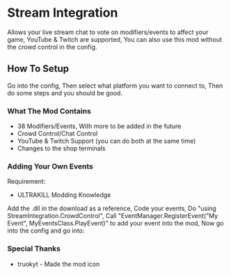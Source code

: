 # Stream Integration
Allows your live stream chat to vote on modifiers/events to affect your game, YouTube &amp; Twitch are supported, You can also use this mod without the crowd control in the config.

## How To Setup
Go into the config, Then select what platform you want to connect to, Then do some steps and you should be good.

### What The Mod Contains
- 38 Modifiers/Events, With more to be added in the future
- Crowd Control/Chat Control
- YouTube &amp; Twitch Support (you can do both at the same time)
- Changes to the shop terminals

### Adding Your Own Events
Requirement:
- ULTRAKILL Modding Knowledge



Add the .dll in the download as a reference,
Code your events,
Do "using StreamIntegration.CrowdControl",
Call "EventManager.RegisterEvent("My Event", MyEventsClass.PlayEvent)" to add your event into the mod,
Now go into the config and go into:



### Special Thanks
- truokyt - Made the mod icon

